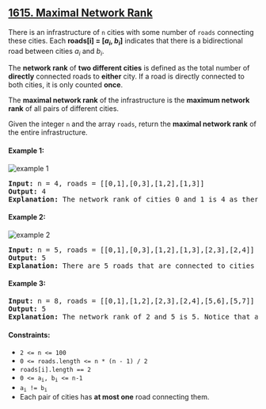 ## [1615. Maximal Network Rank](https://leetcode.com/problems/maximal-network-rank/)

There is an infrastructure of `n` cities with some number of `roads` connecting these cities. Each **roads[i] = [_a<sub>i</sub>_, _b<sub>i</sub>_]** indicates that there is a bidirectional road between cities _a<sub>i</sub>_ and _b<sub>i</sub>_.

The **network rank** of **two different cities** is defined as the total number of **directly** connected roads to **either** city. If a road is directly connected to both cities, it is only counted **once**.

The **maximal network rank** of the infrastructure is the **maximum network rank** of all pairs of different cities.

Given the integer `n` and the array `roads`, return the **maximal network rank** of the entire infrastructure.

#### Example 1:

![example 1](https://assets.leetcode.com/uploads/2020/09/21/ex1.png)

<pre>
<strong>Input:</strong> n = 4, roads = [[0,1],[0,3],[1,2],[1,3]]
<strong>Output:</strong> 4
<strong>Explanation:</strong> The network rank of cities 0 and 1 is 4 as there are 4 roads that are connected to either 0 or 1. The road between 0 and 1 is only counted once.
</pre>

#### Example 2:

![example 2](https://assets.leetcode.com/uploads/2020/09/21/ex2.png)

<pre>
<strong>Input:</strong> n = 5, roads = [[0,1],[0,3],[1,2],[1,3],[2,3],[2,4]]
<strong>Output:</strong> 5
<strong>Explanation:</strong> There are 5 roads that are connected to cities 1 or 2.
</pre>

#### Example 3:

<pre>
<strong>Input:</strong> n = 8, roads = [[0,1],[1,2],[2,3],[2,4],[5,6],[5,7]]
<strong>Output:</strong> 5
<strong>Explanation:</strong> The network rank of 2 and 5 is 5. Notice that all the cities do not have to be connected.
</pre>

#### Constraints:

<ul>
    <li><code>2 &lt;= n &lt;= 100</code></li>
    <li><code>0 &lt;= roads.length &lt;= n * (n - 1) / 2</code></li>
    <li><code>roads[i].length == 2</code></li>
    <li><code>0 &lt;= a<sub>i</sub>, b<sub>i</sub>&nbsp;&lt;= n-1</code></li>
    <li><code>a<sub>i</sub>&nbsp;!=&nbsp;b<sub>i</sub></code></li>
    <li>Each pair of cities has <strong>at most one</strong> road connecting them.</li>
</ul>
